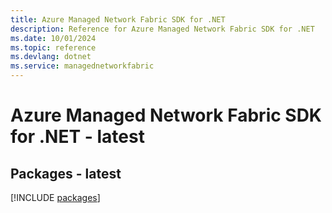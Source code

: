```yaml
---
title: Azure Managed Network Fabric SDK for .NET
description: Reference for Azure Managed Network Fabric SDK for .NET
ms.date: 10/01/2024
ms.topic: reference
ms.devlang: dotnet
ms.service: managednetworkfabric
---
```

# Azure Managed Network Fabric SDK for .NET - latest
## Packages - latest
[!INCLUDE [packages](managed-network-fabric-index.md)]